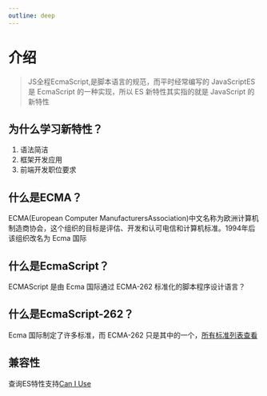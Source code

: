 ```yaml
---
outline: deep
---
```


# 介绍

> JS全程EcmaScript,是脚本语言的规范，而平时经常编写的 JavaScriptES 是 EcmaScript 的一种实现，所以 ES 新特性其实指的就是 JavaScript 的新特性

## 为什么学习新特性？
1. 语法简洁
2. 框架开发应用
3. 前端开发职位要求

## 什么是ECMA？
ECMA(European Computer ManufacturersAssociation)中文名称为欧洲计算机制造商协会，这个组织的目标是评估、开发和认可电信和计算机标准。1994年后该组织改名为 Ecma 国际

## 什么是EcmaScript？
ECMAScript 是由 Ecma 国际通过 ECMA-262 标准化的脚本程序设计语言？

## 什么是EcmaScript-262？
Ecma 国际制定了许多标准，而 ECMA-262 只是其中的一个，[所有标准列表查看](https://ecma-international.org/publications-and-standards/standards/)

## 兼容性
查询ES特性支持[Can I Use](https://caniuse.com/)
